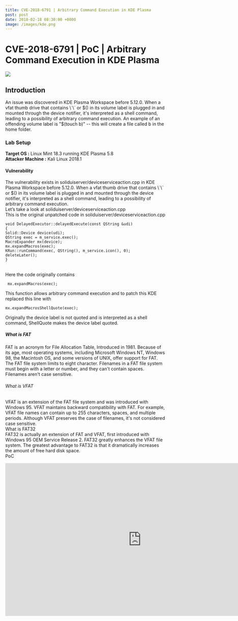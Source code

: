 ```yaml
---
title: CVE-2018-6791 | Arbitrary Command Execution in KDE Plasma
post: post
date: 2018-02-18 08:30:00 +0000
image: /images/kde.png
---
```


<h1 class="cyan-text title">CVE-2018-6791 | PoC | Arbitrary Command Execution in KDE Plasma</h1>
<img class="responsive-img z-depth-5" src="/thewhitehat/images/kde.png">
<h2 class="cyan-text subtitle">Introduction</h2>
<p class="content white-text">
An issue was discovered in KDE Plasma Workspace before 5.12.0. When a vfat thumb drive that contains \`\` or $() in its volume label is plugged in and mounted through the device notifier, it's interpreted as a shell command, leading to a possibility of arbitrary command execution. An example of an offending volume label is "$(touch b)" -- this will create a file called b in the home folder.
<br>
<h3 class="cyan-text subtitle">Lab Setup</h3>
<b class="cyan-text">Target OS :</b> Linux Mint 18.3 running KDE Plasma 5.8
<br>
<b class="cyan-text">Attacker Machine :</b> Kali Linux 2018.1
<br>
<h4 class="cyan-text subtitle">Vulnerability</h4>
The vulnerability exists in soliduiserver/deviceserviceaction.cpp in KDE Plasma Workspace before 5.12.0. When a vfat thumb drive that contains \`\` or $() in its volume label is plugged in and mounted through the device notifier, it's interpreted as a shell command, leading to a possibility of arbitrary command execution.
<br>
Let’s take a look at soliduiserver/deviceserviceaction.cpp 
<br>
This is the original unpatched code in soliduiserver/deviceserviceaction.cpp
<pre><code class="grey darken-4 red-text">void DelayedExecutor::delayedExecute(const QString &udi)
{
Solid::Device device(udi);
QString exec = m_service.exec();
MacroExpander mx(device);
mx.expandMacros(exec);
KRun::runCommand(exec, QString(), m_service.icon(), 0);
deleteLater();
}
</code></pre>
<br>
Here the code originally contains
<pre><code class="grey darken-4 red-text"> mx.expandMacros(exec); </code></pre>
This function allows arbitrary command execution and to patch this KDE replaced this line with
<pre><code class="grey darken-4 red-text">mx.expandMacrosShellQuote(exec);</code></pre>
Originally the device label is not quoted and is interpreted as a shell command, ShellQuote makes the device label quoted.
<br>
<h5 class="cyan-text subtitle">What is FAT</h5>
FAT is an acronym for File Allocation Table, Introduced in 1981. Because of its age, most operating systems, including Microsoft Windows NT, Windows 98, the Macintosh OS, and some versions of UNIX, offer support for FAT.
The FAT file system limits to eight character. Filenames in a FAT file system must  begin with a letter or number, and they can't contain spaces. Filenames aren't case sensitive.
<br>
<h6 class="cyan-text subtitle">What is VFAT</h6>
VFAT is an extension of the FAT file system and was introduced with Windows 95. VFAT maintains backward compatibility with FAT. For example, VFAT file names can contain up to 255 characters, spaces, and multiple periods. Although VFAT preserves the case of filenames, it's not considered case sensitive.
<br>
<h7 class="cyan-text subtitle">What is FAT32</h7>
<br>
FAT32 is actually an extension of FAT and VFAT, first introduced with Windows 95 OEM Service Release 2. FAT32 greatly enhances the VFAT file system.
The greatest advantage to FAT32 is that it dramatically increases the amount of free hard disk space.
<br>
<h8 class="cyan-text subtitle">PoC</h8>
<br>
</p>
<div class="video-container">
  <iframe width="853" height="480" src="https://www.youtube.com/embed/_rIaMoEkjFU" frameborder="0" allowfullscreen> </iframe>
</div>
